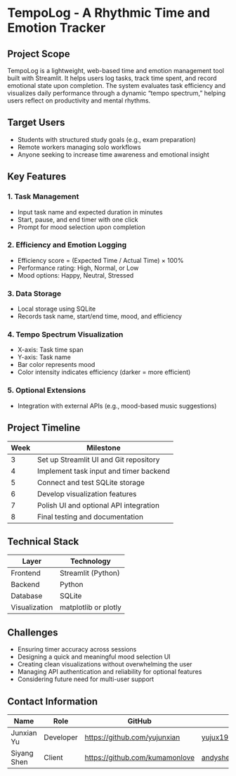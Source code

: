 # TempoLog - A Rhythmic Time and Emotion Tracker

## Project Scope

TempoLog is a lightweight, web-based time and emotion management tool built with Streamlit. It helps users log tasks, track time spent, and record emotional state upon completion. The system evaluates task efficiency and visualizes daily performance through a dynamic “tempo spectrum,” helping users reflect on productivity and mental rhythms.

## Target Users

- Students with structured study goals (e.g., exam preparation)
- Remote workers managing solo workflows
- Anyone seeking to increase time awareness and emotional insight

## Key Features

### 1. Task Management
- Input task name and expected duration in minutes
- Start, pause, and end timer with one click
- Prompt for mood selection upon completion

### 2. Efficiency and Emotion Logging
- Efficiency score = (Expected Time / Actual Time) × 100%
- Performance rating: High, Normal, or Low
- Mood options: Happy, Neutral, Stressed

### 3. Data Storage
- Local storage using SQLite
- Records task name, start/end time, mood, and efficiency

### 4. Tempo Spectrum Visualization
- X-axis: Task time span
- Y-axis: Task name
- Bar color represents mood
- Color intensity indicates efficiency (darker = more efficient)

### 5. Optional Extensions
- Integration with external APIs (e.g., mood-based music suggestions)

## Project Timeline

| Week | Milestone                             |
|------|----------------------------------------|
| 3    | Set up Streamlit UI and Git repository |
| 4    | Implement task input and timer backend |
| 5    | Connect and test SQLite storage        |
| 6    | Develop visualization features         |
| 7    | Polish UI and optional API integration |
| 8    | Final testing and documentation        |

## Technical Stack

| Layer       | Technology         |
|-------------|--------------------|
| Frontend    | Streamlit (Python) |
| Backend     | Python             |
| Database    | SQLite             |
| Visualization | matplotlib or plotly |

## Challenges

- Ensuring timer accuracy across sessions
- Designing a quick and meaningful mood selection UI
- Creating clean visualizations without overwhelming the user
- Managing API authentication and reliability for optional features
- Considering future need for multi-user support

## Contact Information

| Name        | Role      | GitHub                                   | Email               |
|-------------|-----------|------------------------------------------|---------------------|
| Junxian Yu  | Developer | https://github.com/yujunxian             | yujux1998@gmail.com |
| Siyang Shen | Client    | https://github.com/kumamonlove           | andyshen@uw.edu     |

